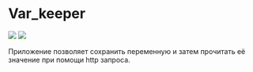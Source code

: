 # Var_keeper

![](https://github.com/JunAlex/var_keeper/actions/workflows/staging.yml/badge.svg) ![](https://img.shields.io/docker/v/JunAlex/var_keeper?label=build%20for%20commit&sort=date)

Приложение позволяет сохранить переменную и затем прочитать её значение при помощи http запроса.
